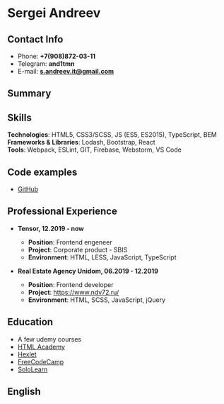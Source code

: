 # Sergei Andreev ##

## Contact Info
- Phone:  **+7(908)872-03-11**
- Telegram: **and1tmn**
- E-mail: **s.andreev.it@gmail.com**

## Summary

## Skills  
**Technologies**: HTML5, CSS3/SCSS, JS (ES5, ES2015), TypeScript, BEM  
**Frameworks & Libraries**: Lodash, Bootstrap, React  
**Tools**: Webpack, ESLint, GIT, Firebase, Webstorm, VS Code   

## Code examples
- [GitHub](https://github.com/sergei-andreev)

## Professional Experience
- **Tensor, 12.2019 - now**
    - **Position**: Frontend engeneer  
    - **Project**: Сorporate product - SBIS  
    - **Environment**: HTML, LESS, JavaScript, TypeScript

- **Real Estate Agency Unidom, 06.2019 - 12.2019**
    - **Position**: Frontend developer  
    - **Project**: https://www.ndv72.ru/  
    - **Environment**: HTML, SCSS, JavaScript, jQuery


## Education
- A few udemy courses
- [HTML Academy](https://htmlacademy.ru/profile/sergey_a)
- [Hexlet](https://ru.hexlet.io/u/sergei-andreev)
- [FreeCodeCamp](https://www.freecodecamp.org/sergei-andreev) 
- [SoloLearn](https://www.sololearn.com/Profile/5372063)

## English